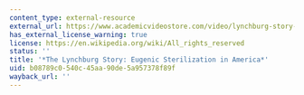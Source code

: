 ```yaml
---
content_type: external-resource
external_url: https://www.academicvideostore.com/video/lynchburg-story-eugenic-sterilization-america
has_external_license_warning: true
license: https://en.wikipedia.org/wiki/All_rights_reserved
status: ''
title: '*The Lynchburg Story: Eugenic Sterilization in America*'
uid: b08789c0-540c-45aa-90de-5a957378f89f
wayback_url: ''
---
```

